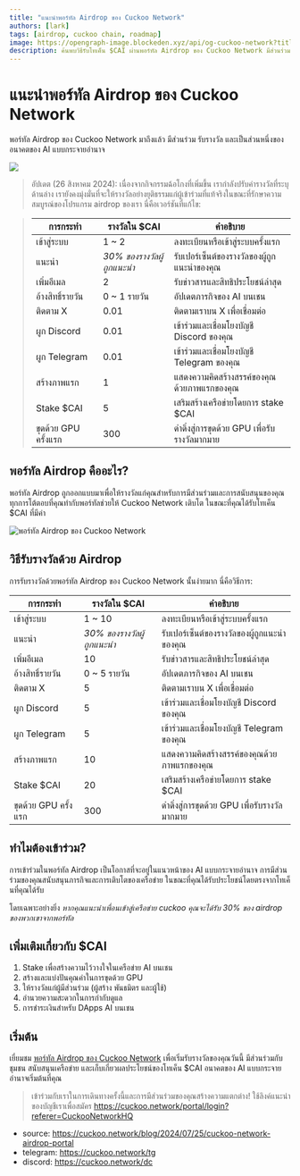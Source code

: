 ```yaml
---
title: "แนะนำพอร์ทัล Airdrop ของ Cuckoo Network"
authors: [lark]
tags: [airdrop, cuckoo chain, roadmap]
image: https://opengraph-image.blockeden.xyz/api/og-cuckoo-network?title=แนะนำพอร์ทัล%20Airdrop%20ของ%20Cuckoo%20Network
description: ค้นพบวิธีรับโทเค็น $CAI ผ่านพอร์ทัล Airdrop ของ Cuckoo Network มีส่วนร่วม สนับสนุน และได้รับประโยชน์จาก AI แบบกระจายอำนาจวันนี้!
---
```


# แนะนำพอร์ทัล Airdrop ของ Cuckoo Network

พอร์ทัล Airdrop ของ Cuckoo Network มาถึงแล้ว มีส่วนร่วม รับรางวัล และเป็นส่วนหนึ่งของอนาคตของ AI แบบกระจายอำนาจ

![](https://cuckoo-network.b-cdn.net/2024-07-25-cuckoo-network-airdrop-portal.webp)

> อัปเดต (26 สิงหาคม 2024): เนื่องจากกิจกรรมฉ้อโกงที่เพิ่มขึ้น เรากำลังปรับค่ารางวัลที่ระบุด้านล่าง เรายังคงมุ่งมั่นที่จะให้รางวัลอย่างยุติธรรมแก่ผู้เข้าร่วมที่แท้จริงในขณะที่รักษาความสมบูรณ์ของโปรแกรม airdrop ของเรา นี่คือเวอร์ชันที่แก้ไข:

> | การกระทำ               | รางวัลใน $CAI               | คำอธิบาย                                    |
> | ---------------------- | -------------------------- | --------------------------------------------- |
> | เข้าสู่ระบบ            | 1 ~ 2                      | ลงทะเบียนหรือเข้าสู่ระบบครั้งแรก           |
> | แนะนำ                  | _30% ของรางวัลผู้ถูกแนะนำ_ | รับเปอร์เซ็นต์ของรางวัลของผู้ถูกแนะนำของคุณ |
> | เพิ่มอีเมล             | 2                          | รับข่าวสารและสิทธิประโยชน์ล่าสุด           |
> | อ้างสิทธิ์รายวัน       | 0 ~ 1 รายวัน               | อัปเดตภารกิจของ AI บนเชน                    |
> | ติดตาม X               | 0.01                       | ติดตามเราบน X เพื่อเชื่อมต่อ                 |
> | ผูก Discord            | 0.01                       | เข้าร่วมและเชื่อมโยงบัญชี Discord ของคุณ     |
> | ผูก Telegram           | 0.01                       | เข้าร่วมและเชื่อมโยงบัญชี Telegram ของคุณ    |
> | สร้างภาพแรก            | 1                          | แสดงความคิดสร้างสรรค์ของคุณด้วยภาพแรกของคุณ |
> | Stake $CAI             | 5                          | เสริมสร้างเครือข่ายโดยการ stake $CAI       |
> | ขุดด้วย GPU ครั้งแรก   | 300                        | ดำดิ่งสู่การขุดด้วย GPU เพื่อรับรางวัลมากมาย |

## พอร์ทัล Airdrop คืออะไร?

พอร์ทัล Airdrop ถูกออกแบบมาเพื่อให้รางวัลแก่คุณสำหรับการมีส่วนร่วมและการสนับสนุนของคุณ ทุกการโต้ตอบที่คุณทำกับพอร์ทัลช่วยให้ Cuckoo Network เติบโต ในขณะที่คุณได้รับโทเค็น $CAI ที่มีค่า

![พอร์ทัล Airdrop ของ Cuckoo Network](https://cuckoo-network.b-cdn.net/airdrop-portal.webp "พอร์ทัล Airdrop ของ Cuckoo Network")

## วิธีรับรางวัลด้วย Airdrop

การรับรางวัลด้วยพอร์ทัล Airdrop ของ Cuckoo Network นั้นง่ายมาก นี่คือวิธีการ:

| การกระทำ               | รางวัลใน $CAI               | คำอธิบาย                                    |
| ---------------------- | -------------------------- | --------------------------------------------- |
| เข้าสู่ระบบ            | 1 ~ 10                     | ลงทะเบียนหรือเข้าสู่ระบบครั้งแรก           |
| แนะนำ                  | _30% ของรางวัลผู้ถูกแนะนำ_ | รับเปอร์เซ็นต์ของรางวัลของผู้ถูกแนะนำของคุณ |
| เพิ่มอีเมล             | 10                         | รับข่าวสารและสิทธิประโยชน์ล่าสุด           |
| อ้างสิทธิ์รายวัน       | 0 ~ 5 รายวัน               | อัปเดตภารกิจของ AI บนเชน                    |
| ติดตาม X               | 5                          | ติดตามเราบน X เพื่อเชื่อมต่อ                 |
| ผูก Discord            | 5                          | เข้าร่วมและเชื่อมโยงบัญชี Discord ของคุณ     |
| ผูก Telegram           | 5                          | เข้าร่วมและเชื่อมโยงบัญชี Telegram ของคุณ    |
| สร้างภาพแรก            | 10                         | แสดงความคิดสร้างสรรค์ของคุณด้วยภาพแรกของคุณ |
| Stake $CAI             | 20                         | เสริมสร้างเครือข่ายโดยการ stake $CAI       |
| ขุดด้วย GPU ครั้งแรก   | 300                        | ดำดิ่งสู่การขุดด้วย GPU เพื่อรับรางวัลมากมาย |

## ทำไมต้องเข้าร่วม?

การเข้าร่วมในพอร์ทัล Airdrop เป็นโอกาสที่จะอยู่ในแนวหน้าของ AI แบบกระจายอำนาจ การมีส่วนร่วมของคุณสนับสนุนภารกิจและการเติบโตของเครือข่าย ในขณะที่คุณได้รับประโยชน์โดยตรงจากโทเค็นที่คุณได้รับ

โดยเฉพาะอย่างยิ่ง _หากคุณแนะนำเพื่อนเข้าสู่เครือข่าย cuckoo คุณจะได้รับ 30% ของ airdrop ของพวกเขาจากพอร์ทัล_

## เพิ่มเติมเกี่ยวกับ $CAI

1. Stake เพื่อสร้างความไว้วางใจในเครือข่าย AI บนเชน
2. สร้างและแบ่งปันคุณค่าในการขุดด้วย GPU
3. ให้รางวัลแก่ผู้มีส่วนร่วม (ผู้สร้าง พันธมิตร และผู้ใช้)
4. อำนวยความสะดวกในการกำกับดูแล
5. การชำระเงินสำหรับ DApps AI บนเชน

## เริ่มต้น

เยี่ยมชม [พอร์ทัล Airdrop ของ Cuckoo Network](https://cuckoo.network/portal/airdrop) เพื่อเริ่มรับรางวัลของคุณวันนี้ มีส่วนร่วมกับชุมชน สนับสนุนเครือข่าย และเก็บเกี่ยวผลประโยชน์ของโทเค็น $CAI อนาคตของ AI แบบกระจายอำนาจเริ่มต้นที่คุณ

> เข้าร่วมกับเราในการเดินทางครั้งนี้และการมีส่วนร่วมของคุณสร้างความแตกต่าง! ใช้ลิงค์แนะนำของบัญชีเราเพื่อสมัคร https://cuckoo.network/portal/login?referer=CuckooNetworkHQ

- source: https://cuckoo.network/blog/2024/07/25/cuckoo-network-airdrop-portal
- telegram: https://cuckoo.network/tg
- discord: https://cuckoo.network/dc
